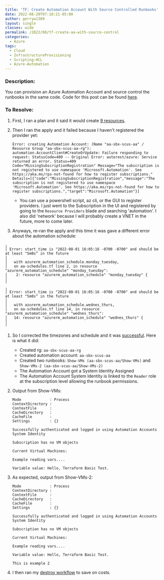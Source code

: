 ```yaml
---
title: 'TF: Create Automation Account With Source Controlled Runbooks'
date: 2022-08-20T07:10:21-05:00
author: gerryw1389
layout: single
classes: wide
permalink: /2022/08/tf-create-aa-with-source-control
categories:
  - Azure
tags:
  - Cloud
  - InfrastructureProvisioning
  - Scripting-HCL
  - Azure-Automation
---
```

<!--more-->

### Description:

You can provision an Azure Automation Account and source control the runbooks in the same code. Code for this post can be found [here](https://github.com/gerryw1389/terraform-examples/tree/main/2022-08-20-tf-create-aa-with-source-control).

### To Resolve:

1. First, I ran a plan and it said it would create [9 resources](https://github.com/gerryw1389/terraform-examples/actions/runs/3168733939).

1. Then I ran the apply and it failed because I haven't registered the provider yet:

   ```
   Error: creating Automation Account: (Name "aa-sbx-scus-aa" / Resource Group "aa-sbx-scus-aa-rg"): automation.AccountClient#CreateOrUpdate: Failure responding to request: StatusCode=409 -- Original Error: autorest/azure: Service returned an error. Status=409 Code="MissingSubscriptionRegistration" Message="The subscription is not registered to use namespace 'Microsoft.Automation'. See https://aka.ms/rps-not-found for how to register subscriptions." Details=[{"code":"MissingSubscriptionRegistration","message":"The subscription is not registered to use namespace 'Microsoft.Automation'. See https://aka.ms/rps-not-found for how to register subscriptions.","target":"Microsoft.Automation"}]
   ```

   - You can use a powershell script, az cli, or the GUI to register providers. I just went to the Subscription in the UI and registered by going to the `Resource Providers` blade and searching 'automation'. I also did 'network' because I will probably create a VNET in the future, more to come later.

1. Anyways, re-ran the apply and this time it was gave a different error about the automation schedule:

```escape
╷
│ Error: start_time is "2022-08-01 16:05:16 -0700 -0700" and should be at least "5m0s" in the future
│ 
│   with azurerm_automation_schedule.monday_tuesday,
│   on aa-schedules.tf line 2, in resource "azurerm_automation_schedule" "monday_tuesday":
│    2: resource "azurerm_automation_schedule" "monday_tuesday" {
│ 
╵
╷
│ Error: start_time is "2022-08-01 16:05:16 -0700 -0700" and should be at least "5m0s" in the future
│ 
│   with azurerm_automation_schedule.wednes_thurs,
│   on aa-schedules.tf line 14, in resource "azurerm_automation_schedule" "wednes_thurs":
│   14: resource "azurerm_automation_schedule" "wednes_thurs" {
│ 
╵
```

1. So I corrected the timezones and schedule and it was [successful](https://github.com/gerryw1389/terraform-examples/actions/runs/3168768699). Here is what it did:

   - Created rg: `aa-sbx-scus-aa-rg`
   - Created automation account: `aa-sbx-scus-aa`
   - Created two runbooks: `Show-VMs (aa-sbx-scus-aa/Show-VMs)` and `Show-VMs-2 (aa-sbx-scus-aa/Show-VMs-2)`
   - The Automation Account got a System Identity Assigned
   - The Automation Account System Identity is linked to the `Reader` role at the subscription level allowing the runbook permissions.

1. Output from Show-VMs:

   ```escape
   Mode             : Process
   ContextDirectory : 
   ContextFile      : 
   CacheDirectory   : 
   CacheFile        : 
   Settings         : {}

   Successfully authenticated and logged in using Automation Accounts System Identity

   Subscription has no VM objects

   Current Virtual Machines: 

   Example reading vars....

   Variable value: Hello, Terraform Basic Test.

   ```

1. As expected, output from Show-VMs-2:

   ```escape
   Mode             : Process
   ContextDirectory : 
   ContextFile      : 
   CacheDirectory   : 
   CacheFile        : 
   Settings         : {}

   Successfully authenticated and logged in using Automation Accounts System Identity

   Subscription has no VM objects

   Current Virtual Machines: 

   Example reading vars....

   Variable value: Hello, Terraform Basic Test.

   This is example 2

   ```

1. I then ran my [destroy workflow](https://github.com/gerryw1389/terraform-examples/blob/main/.github/workflows/2022-08-20-tf-create-aa-with-source-control-destroy.yaml) to save on costs.